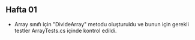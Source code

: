 ## Hafta 01
* Array sınıfı için "DivideArray" metodu oluşturuldu ve bunun için gerekli testler ArrayTests.cs içinde kontrol edildi.
